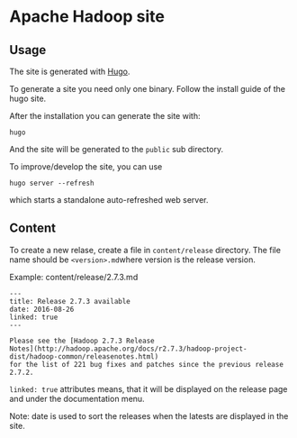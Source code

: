 # Apache Hadoop site

## Usage

The site is generated with [Hugo](https://gohugo.io/). 

To generate a site you need only one binary. Follow the install guide of the hugo site.

After the installation you can generate the site with:

`hugo`

And the site will be generated to the `public` sub directory.

To improve/develop the site, you can use

```
hugo server --refresh
```

which starts a standalone auto-refreshed web server.

## Content

To create a new relase, create a file in  ```content/release``` directory. The file name should be ```<version>.md```where version is the release version.

Example: content/release/2.7.3.md

```
---
title: Release 2.7.3 available
date: 2016-08-26
linked: true
---

Please see the [Hadoop 2.7.3 Release
Notes](http://hadoop.apache.org/docs/r2.7.3/hadoop-project-dist/hadoop-common/releasenotes.html)
for the list of 221 bug fixes and patches since the previous release
2.7.2.
```

`linked: true` attributes means, that it will be displayed on the release page and under the documentation menu.

Note: date is used to sort the releases when the latests are displayed in the site.
